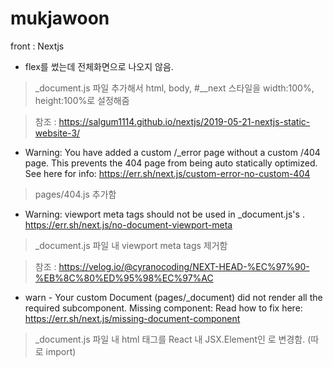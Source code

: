 # mukjawoon
front : Nextjs

- flex를 썼는데 전체화면으로 나오지 않음.

 > _document.js 파일 추가해서 html, body, #__next 스타일을 width:100%, height:100%로 설정해줌

 > 참조 : https://salgum1114.github.io/nextjs/2019-05-21-nextjs-static-website-3/


- Warning: You have added a custom /_error page without a custom /404 page. This prevents the 404 page from being auto statically optimized.
See here for info: https://err.sh/next.js/custom-error-no-custom-404

 > pages/404.js 추가함
 


- Warning: viewport meta tags should not be used in _document.js's <Head>. https://err.sh/next.js/no-document-viewport-meta

 > _document.js 파일 내 viewport meta tags 제거함

 > 참조 : https://velog.io/@cyranocoding/NEXT-HEAD-%EC%97%90-%EB%8C%80%ED%95%98%EC%97%AC



- warn  - Your custom Document (pages/_document) did not render all the required subcomponent.
Missing component: <Html />
Read how to fix here: https://err.sh/next.js/missing-document-component

 > _document.js 파일 내 html 태그를 React 내 JSX.Element인 <Html>로 변경함. (따로 import)